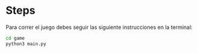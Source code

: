 # Steps

Para correr el juego debes seguir las siguiente instrucciones en la terminal: 

``` sh
cd game
python3 main.py
```
